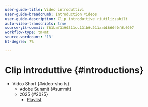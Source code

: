 ```yaml
---
user-guide-title: Video introduttivi
user-guide-breadcrumb: Introduction videos
user-guide-description: Clip introduttive riutilizzabili
auto-video-transcripts: true
source-git-commit: f81baf3390211cc131b9c511aab186640f8b9697
workflow-type: tm+mt
source-wordcount: '13'
ht-degree: 7%

---
```



# Clip introduttive {#introductions}

+ Video Short {#video-shorts}
   + Adobe Summit {#summit}
   + 2025 {#2025}
      + [Playlist](video-shorts/summit/2025/playlists.md)
